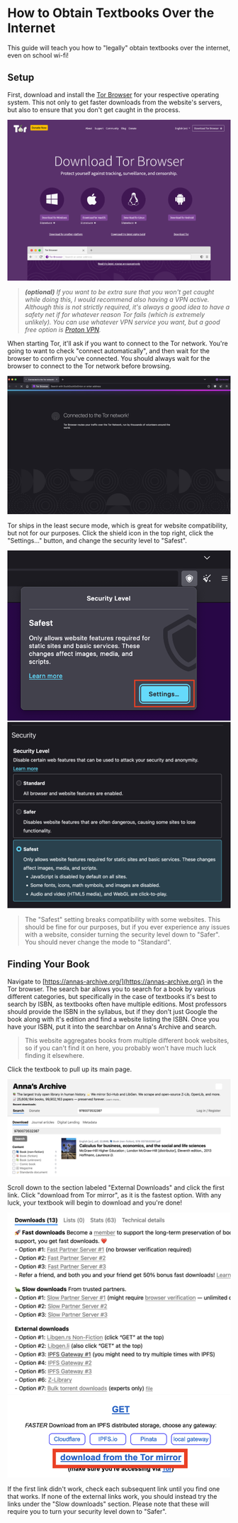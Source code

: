# How to Obtain Textbooks Over the Internet

This guide will teach you how to "legally" obtain textbooks over the internet, even on school wi-fi!

## Setup

First, download and install the [Tor Browser](https://www.torproject.org/download/) for your respective operating system. This not only to get faster downloads from the website's servers, but also to ensure that you don't get caught in the process.

![The Tor download page.](/images/download_tor.png)

> <em>***(optional)*** If you want to be extra sure that you won't get caught while doing this, I would recommend also having a VPN active. Although this is not strictly required, it's always a good idea to have a safety net if for whatever reason Tor fails (which is extremely unlikely). You can use whatever VPN service you want, but a good free option is [Proton VPN](https://protonvpn.com/).</em>

When starting Tor, it'll ask if you want to connect to the Tor network. You're going to want to check "connect automatically", and then wait for the browser to confirm you've connected. You should always wait for the browser to connect to the Tor network before browsing.

![The screen showing that Tor has connected to the Tor network.](/images/connected_to_tor.png)

Tor ships in the least secure mode, which is great for website compatibility, but not for our purposes. Click the shield icon in the top right, click the "Settings..." button, and change the security level to "Safest".

![Tor safety widget.](/images/shield_icon.png) ![Tor security level settings with "Safest" selected.](/images/security_level.png)

> The "Safest" setting breaks compatibility with some websites. This should be fine for our purposes, but if you ever experience any issues with a website, consider turning the security level down to "Safer". You should never change the mode to "Standard".

## Finding Your Book

Navigate to [https://annas-archive.org/](https://annas-archive.org/) in the Tor browser. The search bar allows you to search for a book by various different categories, but specifically in the case of textbooks it's best to search by ISBN, as textbooks often have multiple editions. Most professors should provide the ISBN in the syllabus, but if they don't just Google the book along with it's edition and find a website listing the ISBN. Once you have your ISBN, put it into the searchbar on Anna's Archive and search.

> This website aggregates books from multiple different book websites, so if you can't find it on here, you probably won't have much luck finding it elsewhere.

Click the textbook to pull up its main page.

![Search results.](/images/search_results.png)

Scroll down to the section labeled "External Downloads" and click the first link. Click "download from Tor mirror", as it is the fastest option. With any luck, your textbook will begin to download and you're done!

![All download links.](/images/downloads.png) ![Libgen download links.](/images/libgen.png)

If the first link didn't work, check each subsequent link until you find one that works. If none of the external links work, you should instead try the links under the "Slow downloads" section. Please note that these will require you to turn your security level down to "Safer".
